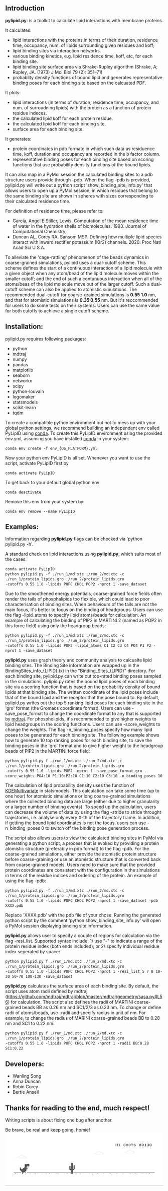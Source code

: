 
## Introduction 
**pylipid.py**: is a toolkit to calculate lipid interactions with membrane proteins. 

It calculates: 
- lipid interactions with the proteins in terms of their duration, residence time, occupancy, num. of lipids surrounding given residues and koff;
- lipid binding sites via interaction networks. 
- various binding kinetics, e.g. lipid residence time, koff, etc, for each binding site. 
- lipid binding site surface area via Shrake-Rupley algorithm (Shrake, A; Rupley, JA. (1973) J Mol Biol 79 (2): 351–71)
- probablity density functions of bound lipid and generates representative binding poses for each binding site based on the calcuated PDF. 

It plots:
- lipid interactions (in terms of duration, residence time, occupancy, and num. of surroudning lipids) with the protein as a function of protein residue indeces. 
- the calculated lipid koff for each protein residue. 
- the calculated lipid koff for each binding site.
- surface area for each binding site. 

It generates:
- protein coordinates in pdb formate in which such data as residuence time, koff, duration and occupancy are recorded in the b factor column. 
- representative binding poses for each binding site based on scoring functions that use probability density functions of the bound lipids. 

It can also map in a PyMol session the calculated binding sites to a pdb structure users provide through -pdb. When the flag -pdb is provided, pylipid.py will write out a python script 'show_binding_site_info.py' that allows users to open up a PyMol session, in which residues that belong to the same binding site are shown in spheres with sizes corresponding to their calculated residence time. 

For definition of residence time, please refer to:
- García, Angel E.Stiller, Lewis. Computation of the mean residence time of water in the hydration shells of biomolecules. 1993. Journal of Computational Chemistry;
- Duncan AL, Corey RA, Sansom MSP. Defining how multiple lipid species interact with inward rectifier potassium (Kir2) channels. 2020. Proc Natl Acad Sci U S A.

To alleviate the 'cage-rattling' phenomenon of the beads dynamics in coarse-grained simulations, pylipid uses a dual-cutoff scheme. This scheme defines the start of a continuous interaction of a lipid molecule with a given object when any atom/bead of the lipid molecule moves within the smaller cutoff; and the end of such a contunuous interaction when all of the atoms/beas of the lipid molecule move out of the larger cutoff. Such a dual-cutoff scheme can also be applied to atomistic simulations. The recommended dual-cutoff for coarse-grained simulations is **0.55 1.0** nm, and that for atomistic simulations is **0.35 0.55** nm. But it's reccommended for users to do some tests on their systems. Users can use the same value for both cutoffs to achieve a single cutoff scheme. 


## Installation:
pylipid.py requires following packages:
- python
- mdtraj
- numpy
- pandas
- matplotlib
- seaborn
- networkx
- scipy
- python-louvain
- logomaker
- statsmodels
- scikit-learn
- tqdm

To create a compatible python environment but not to mess up with your global python settings, we recommend building an independent env called PyLipID using [conda](https://www.anaconda.com/distribution/). 
To create this PyLipID environment using the provided env.yml, assuming you have installed [conda](https://www.anaconda.com/distribution/) in your system:
```
conda env create -f env_{OS_PLATFORM}.yml
```
Now your python env PyLipID is all set. Whenever you want to use the script, activate PyLipID first by
```
conda activate PyLipID
```
To get back to your default global python env:
``` 
conda deactivate
```
Remove this env from your system by:
```
conda env remove --name PyLipID
```


## Examples: 
Information regarding **pylipid.py** flags can be checked via 'python pylipid.py -h'.

A standard check on lipid interactions using **pylipid.py**, which suits most of the cases:
```
conda activate PyLipID
python pylipid.py -f ./run_1/md.xtc ./run_2/md.xtc -c ./run_1/protein_lipids.gro ./run_2/protein_lipids.gro 
-cutoffs 0.55 1.0 -lipids POPC CHOL POP2 -nprot 1 -save_dataset 
```

Due to the smoothened energy potentials, coarse-grained force fields often render the tails of phosphalipids too flexible, which could lead to poor characterisation of binding sites. When behaviours of the tails are not the main focus, it's better to focus on the binding of headgroups. Users can use the flag -lipid_atoms to specify lipid atoms/beads for calculation. An example of calculating the binding of PIP2 in MARTINI 2 (named as POP2 in this force field) using only the headgroup beads: 
```
python pylipid.py -f ./run_1/md.xtc ./run_2/md.xtc -c ./run_1/protein_lipids.gro ./run_2/protein_lipids.gro 
-cutoffs 0.55 1.0 -lipids POP2 -lipid_atoms C1 C2 C3 C4 PO4 P1 P2 -nprot 1 -save_dataset 
```

**pylipid.py** uses graph theory and community analysis to calcualte lipid binding sites. The Binding Site information are wrapped up in the BindingSites_info_{LIPID}.txt in the "Binding_Sites_{LIPID}" directory. For each binding site, pylipid.py can write out top-rated binding poses sampled in the simulations. pylipid.py rates the bound lipid poses of each binding site via a scoring function that is based on the probability density of bound lipids at that binding site. The written coordinate of the lipid poses include that of the bound lipid and the receptor that the pose bound to. By default, pylipid.py writes out the top 5 ranking lipid poses for each binding site in the 'gro' format (the Gromacs coordinate format). Users can use -save_pose_format to change the coordinate format to any that is supported by [mdtraj](http://mdtraj.org). For phospholipids, it's recommended to give higher weights to lipid headgroups in the scoring functions. Users can use -score_weights to change the weights. The flag -n_binding_poses specify how many lipid poses to be generated for each binding site. The following example shows how to generate 10 top ranking poses for each binding site, to save the binding poses in the 'gro' format and to give higher weight to the headgroup beads of PIP2 in the MARTINI force field:
```
python pylipid.py f ./run_1/md.xtc ./run_2/md.xtc -c ./run_1/protein_lipids.gro ./run_2/protein_lipids.gro 
-cutoffs 0.55 1.0 -lipids POP2 -nprot 1 -save_pose_format gro -score_weights PO4:10 P1:10:P2:10 C1:10 C2:10 C3:10 -n_binding_poses 10
```
The calculation of lipid probability density uses the function of [KDEMultivariate](https://www.statsmodels.org/stable/generated/statsmodels.nonparametric.kernel_density.KDEMultivariate.html) in statsmodels. This calculation can take some time (up to one hour) for atomistic simulations or long coarse-grained simulations where the collected binding data are large (either due to higher granularity or a larger number of binding events). To speed up the calculation, users can decrease the volume of data by using the flag -stride to stride throught trajectories, i.e. analyse only every X-th of the trajectory frame. In addition, if getting the bound lipid coordinates is not the focus, users can use -n_binding_poses 0 to switch off the binding pose generation process. 

The script also allows users to view the calculated binding sites in PyMol via generating a python script, a process that is evoked by providing a protein atomistic structure (preferably in pdb format) to the flag -pdb. For the coarse-grained simulations, either provide the atomistic protein structure before coarse-graining or use an atomistic structure that is converted back from coarse-grained models. Users need to make sure that the provided protein coordinates are consistent with the configuration in the simulations in terms of the residue indices and ordering of the protein. An example of using the flag -pdb: 
```
python pylipid.py -f ./run_1/md.xtc ./run_2/md.xtc -c ./run_1/protein_lipids.gro ./run_2/protein_lipids.gro 
-cutoffs 0.55 1.0 -lipids POPC CHOL POP2 -nprot 1 -save_dataset -pdb XXXX.pdb
```
Replace 'XXXX.pdb' with the pdb file of your chose. Running the generated python script by the comment 'python show_binding_site_info.py' will open a PyMol session displaying binding site information. 

**pylipid.py** allows user to specify a couple of regions for calculation via the flag -resi_list. Supported syntax include: 1/ use "-" to indicate a range of the protein residue index (both ends included); or 2/ specify individual residue index seperated by space: 
```
python pylipid.py f ./run_1/md.xtc ./run_2/md.xtc -c ./run_1/protein_lipids.gro ./run_2/protein_lipids.gro 
-cutoffs 0.55 1.0 -lipids POPC CHOL POP2 -nprot 1 -resi_list 5 7 8 10-30 50-70 100-130 -save_dataset
```

**pylipid.py** calculates the surface area of each binding site. By default, the script uses atom radii defined by mdtraj (https://github.com/mdtraj/mdtraj/blob/master/mdtraj/geometry/sasa.py#L56) for calculation. The script also defines the radii of MARTINI coarse-grained beads BB as 0.26 nm and SC1/2/3 as 0.23 nm. To change or define radii of atoms/beads, use -radii and specify radius in unit of nm. For example, to change the radius of MARINI coarse-grained beads BB to 0.28 nm and SC1 to 0.22 nm: 
```
python pylipid.py f ./run_1/md.xtc ./run_2/md.xtc -c ./run_1/protein_lipids.gro ./run_2/protein_lipids.gro 
-cutoffs 0.55 1.0 -lipids POPC CHOL POP2 -nprot 1 -radii BB:0.28 SC1:0.22
```


## Developers:
- Wanling Song
- Anna Duncan
- Robin Corey
- Bertie Ansell


## Thanks for reading to the end, much respect!
Writing scripts is about fixing one bug after another.

Be brave, be real and keep going, homie!
![Github Logo](https://github.com/wlsong/wlsong/blob/master/resources/dino.gif)

